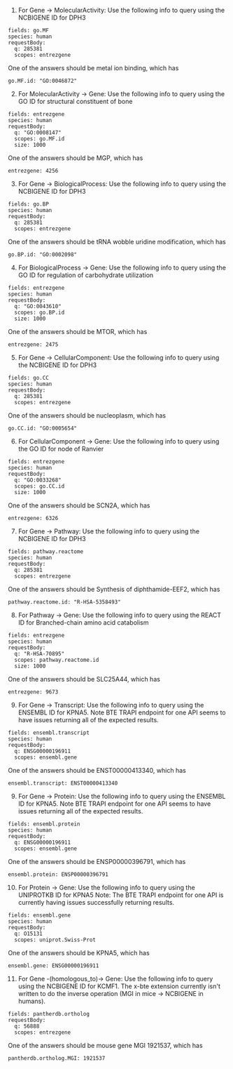 1. For Gene -> MolecularActivity: Use the following info to query using the NCBIGENE ID for DPH3 
```
fields: go.MF
species: human
requestBody:
  q: 285381    
  scopes: entrezgene
```
One of the answers should be metal ion binding, which has
```
go.MF.id: "GO:0046872"
```


2. For MolecularActivity -> Gene: Use the following info to query using the GO ID for structural constituent of bone 
```
fields: entrezgene
species: human
requestBody:
  q: "GO:0008147"    
  scopes: go.MF.id
  size: 1000
```
One of the answers should be MGP, which has
```
entrezgene: 4256
```


3. For Gene -> BiologicalProcess: Use the following info to query using the NCBIGENE ID for DPH3 
```
fields: go.BP
species: human
requestBody:
  q: 285381    
  scopes: entrezgene
```
One of the answers should be tRNA wobble uridine modification, which has
```
go.BP.id: "GO:0002098"
```


4. For BiologicalProcess -> Gene: Use the following info to query using the GO ID for regulation of carbohydrate utilization
```
fields: entrezgene
species: human
requestBody:
  q: "GO:0043610"    
  scopes: go.BP.id
  size: 1000
```
One of the answers should be MTOR, which has
```
entrezgene: 2475
```


5. For Gene -> CellularComponent: Use the following info to query using the NCBIGENE ID for DPH3 
```
fields: go.CC
species: human
requestBody:
  q: 285381    
  scopes: entrezgene
```
One of the answers should be nucleoplasm, which has
```
go.CC.id: "GO:0005654"
```


6. For CellularComponent -> Gene: Use the following info to query using the GO ID for node of Ranvier
```
fields: entrezgene
species: human
requestBody:
  q: "GO:0033268"    
  scopes: go.CC.id
  size: 1000
```
One of the answers should be SCN2A, which has
```
entrezgene: 6326
```


7. For Gene -> Pathway: Use the following info to query using the NCBIGENE ID for DPH3 
```
fields: pathway.reactome
species: human
requestBody:
  q: 285381    
  scopes: entrezgene
```
One of the answers should be Synthesis of diphthamide-EEF2, which has
```
pathway.reactome.id: "R-HSA-5358493"
```


8. For Pathway -> Gene: Use the following info to query using the REACT ID for Branched-chain amino acid catabolism
```
fields: entrezgene
species: human
requestBody:
  q: "R-HSA-70895"    
  scopes: pathway.reactome.id
  size: 1000
```
One of the answers should be SLC25A44, which has
```
entrezgene: 9673
```


9. For Gene -> Transcript: Use the following info to query using the ENSEMBL ID for KPNA5. Note BTE TRAPI endpoint for one API seems to have issues returning all of the expected results. 
```
fields: ensembl.transcript
species: human
requestBody:
  q: ENSG00000196911    
  scopes: ensembl.gene
```
One of the answers should be ENST00000413340, which has
```
ensembl.transcript: ENST00000413340
```


9. For Gene -> Protein: Use the following info to query using the ENSEMBL ID for KPNA5. Note BTE TRAPI endpoint for one API seems to have issues returning all of the expected results. 
```
fields: ensembl.protein
species: human
requestBody:
  q: ENSG00000196911    
  scopes: ensembl.gene
```
One of the answers should be ENSP00000396791, which has
```
ensembl.protein: ENSP00000396791
```


10. For Protein -> Gene: Use the following info to query using the UNIPROTKB ID for KPNA5
Note: The BTE TRAPI endpoint for one API is currently having issues successfully returning results. 
```
fields: ensembl.gene
species: human
requestBody:
  q: O15131   
  scopes: uniprot.Swiss-Prot
```
One of the answers should be KPNA5, which has
```
ensembl.gene: ENSG00000196911
```


11. For Gene -(homologous_to)-> Gene: Use the following info to query using the NCBIGENE ID for KCMF1. The x-bte extension currently isn't written to do the inverse operation (MGI in mice -> NCBIGENE in humans). 
```
fields: pantherdb.ortholog
requestBody:
  q: 56888    
  scopes: entrezgene
```
One of the answers should be mouse gene MGI 1921537, which has
```
pantherdb.ortholog.MGI: 1921537
```